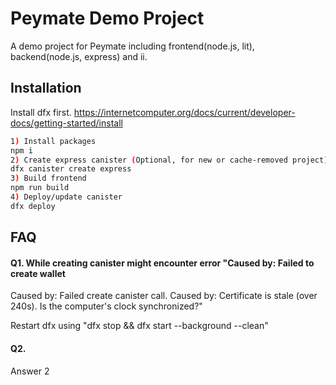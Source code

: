 
# Peymate Demo Project

A demo project for Peymate including frontend(node.js, lit), backend(node.js, express) and ii.

## Installation

Install dfx first. https://internetcomputer.org/docs/current/developer-docs/getting-started/install

```bash
1) Install packages
npm i
2) Create express canister (Optional, for new or cache-removed project)
dfx canister create express
3) Build frontend
npm run build
4) Deploy/update canister
dfx deploy
```
    
## FAQ

#### Q1. While creating canister might encounter error "Caused by: Failed to create wallet
Caused by: Failed create canister call.
Caused by: Certificate is stale (over 240s). Is the computer's clock synchronized?"

Restart dfx using "dfx stop && dfx start --background --clean"

#### Q2.

Answer 2

